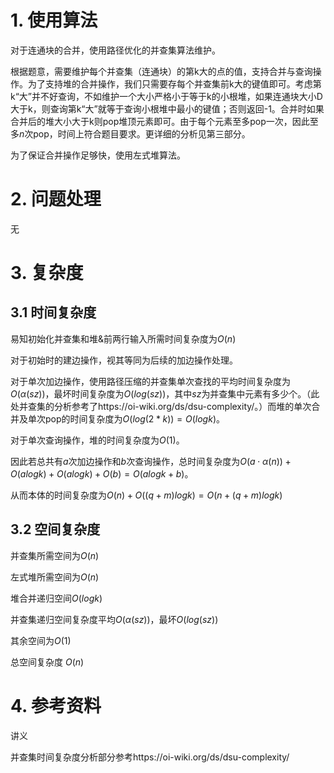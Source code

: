 # 1. 使用算法

对于连通块的合并，使用路径优化的并查集算法维护。

根据题意，需要维护每个并查集（连通块）的第k大的点的值，支持合并与查询操作。为了支持堆的合并操作，我们只需要存每个并查集前k大的键值即可。考虑第k“大”并不好查询，不如维护一个大小严格小于等于k的小根堆，如果连通块大小D大于k，则查询第k“大”就等于查询小根堆中最小的键值；否则返回-1。合并时如果合并后的堆大小大于k则pop堆顶元素即可。由于每个元素至多pop一次，因此至多$n$次pop，时间上符合题目要求。更详细的分析见第三部分。

为了保证合并操作足够快，使用左式堆算法。

# 2. 问题处理

无

# 3. 复杂度

## 3.1 时间复杂度

易知初始化并查集和堆&前两行输入所需时间复杂度为$O(n)$

对于初始时的建边操作，视其等同为后续的加边操作处理。

对于单次加边操作，使用路径压缩的并查集单次查找的平均时间复杂度为$O(\alpha(sz))$，最坏时间复杂度为$O(log(sz))$，其中$sz$为并查集中元素有多少个。（此处并查集的分析参考了https://oi-wiki.org/ds/dsu-complexity/。）而堆的单次合并及单次pop的时间复杂度为$O(log(2 * k)) = O(logk)$。

对于单次查询操作，堆的时间复杂度为$O(1)$。

因此若总共有$a$次加边操作和$b$次查询操作，总时间复杂度为$O(a\cdot \alpha(n)) + O(alogk) + O(alogk) + O(b) = O(alogk + b)$。

从而本体的时间复杂度为$O(n) + O((q + m)logk) = O(n + (q + m)logk)$

## 3.2 空间复杂度

并查集所需空间为$O(n)$

左式堆所需空间为$O(n)$

堆合并递归空间$O(logk)$

并查集递归空间复杂度平均$O(\alpha(sz))$，最坏$O(log(sz))$

其余空间为$O(1)$

总空间复杂度 $O(n)$

# 4. 参考资料

讲义

并查集时间复杂度分析部分参考https://oi-wiki.org/ds/dsu-complexity/

